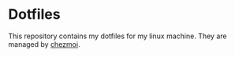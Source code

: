 # Dotfiles

This repository contains my dotfiles for my linux machine. They are managed by [chezmoi](https://www.chezmoi.io/).
